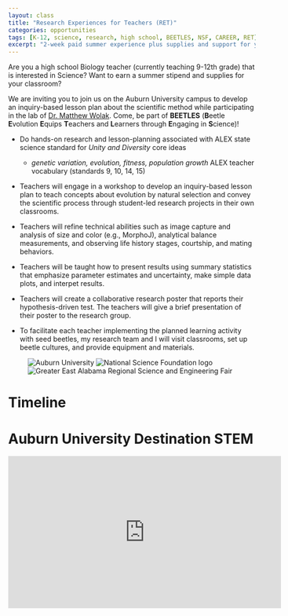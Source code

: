 ```yaml
---
layout: class
title: "Research Experiences for Teachers (RET)"
categories: opportunities
tags: [K-12, science, research, high school, BEETLES, NSF, CAREER, RET]
excerpt: "2-week paid summer experience plus supplies and support for your classroom"
---
```


Are you a high school Biology teacher (currently teaching 9-12th grade) that is interested in Science? Want to earn a summer stipend and supplies for your classroom?

We are inviting you to join us on the Auburn University campus to develop an inquiry-based lesson plan about the scientific method while participating in the lab of [Dr. Matthew Wolak](https://www.auburn.edu/cosam/departments/biology/biology-faculty/wolak/index.htm). Come, be part of __BEETLES__ (**B**eetle **E**volution **E**quips **T**eachers and **L**earners through **E**ngaging in **S**cience)!

  - Do hands-on research and lesson-planning associated with ALEX state science standard for _Unity and Diversity_ core ideas
    - _genetic variation, evolution, fitness, population growth_ ALEX teacher vocabulary (standards 9, 10, 14, 15)
  
  - Teachers will engage in a workshop to develop an inquiry-based lesson plan to teach concepts about evolution by natural selection and convey the scientific process through student-led research projects in their own classrooms.

  - Teachers will refine technical abilities such as image capture and analysis of size and color (e.g., MorphoJ), analytical balance measurements, and observing life history stages, courtship, and mating behaviors.

  - Teachers will be taught how to present results using summary statistics that emphasize parameter estimates and uncertainty, make simple data plots, and interpet results.
  
  - Teachers will create a collaborative research poster that reports their hypothesis-driven test. The teachers will give a brief presentation of their poster to the research group.

  - To facilitate each teacher implementing the planned learning activity with seed beetles, my research team and I will visit classrooms, set up beetle cultures, and provide equipment and materials.
  
<figure class="third">
  <img
    src="{% picture direct AUtowerlogoblack.jpg %}"
    alt="Auburn University">
  <img
    src="{% picture direct nsf-logo.png %}"
    alt="National Science Foundation logo">
  <img
    src="{% picture direct GEARSEF_logo.png %}"
    alt="Greater East Alabama Regional Science and Engineering Fair">
<!-- TODO: another picture = Wolak Research Group/BEETLES symbol/graphic -->    
</figure>


# Timeline

# Auburn University Destination STEM

<iframe width="556" height="310" src="https://www.youtube.com/embed/OZV_Irw4d_Y" title="2022 Destination STEM" frameborder="0" allow="accelerometer; autoplay; clipboard-write; encrypted-media; gyroscope; picture-in-picture; web-share" allowfullscreen></iframe>


